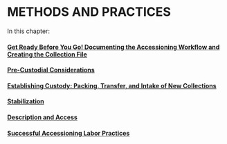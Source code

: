 # METHODS AND PRACTICES

In this chapter:

#### [Get Ready Before You Go! Documenting the Accessioning Workflow and Creating the Collection File](get-ready-before-you-go-documenting-the-accessioning-workflow-and-creating-the-collection-file.md)

#### [Pre-Custodial Considerations](pre-custodial-considerations.md)

#### [Establishing Custody: Packing, Transfer, and Intake of New Collections](establishing-custody-packing-transfer-and-intake-of-new-collections.md)

#### [Stabilization](stabilization.md)

#### [Description and Access](description-and-access.md)

#### [Successful Accessioning Labor Practices](successful-accessioning-labor-practices.md)
